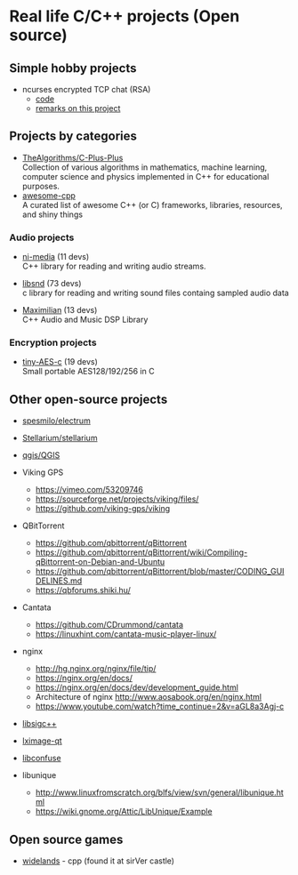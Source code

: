 
# Real life C/C++ projects (Open source)

## Simple hobby projects
* ncurses encrypted TCP chat (RSA) 
	* [code](https://github.com/edghyhdz/silver-sniffle)
	* [remarks on this project](https://www.reddit.com/r/programming/comments/m9qhlr/oc_terminal_tcp_chat_with_encryption_end_to_end_c/)

## Projects by categories

* [TheAlgorithms/C-Plus-Plus](https://github.com/TheAlgorithms/C-Plus-Plus)
<br> Collection of various algorithms in mathematics, machine learning, computer science and physics implemented in C++ for educational purposes.
* [awesome-cpp](https://github.com/fffaraz/awesome-cpp)
<br> A curated list of awesome C++ (or C) frameworks, libraries, resources, and shiny things

### Audio projects
* [ni-media](https://github.com/NativeInstruments/ni-media) (11 devs)
<br> C++ library for reading and writing audio streams.

* [libsnd](https://github.com/libsndfile/libsndfile) (73 devs)
<br> c library for reading and writing sound files containg sampled audio data 

* [Maximilian](https://github.com/micknoise/Maximilian) (13 devs)
<br> C++ Audio and Music DSP Library

### Encryption projects
* [tiny-AES-c](https://github.com/kokke/tiny-AES-c) (19 devs)
<br> Small portable AES128/192/256 in C

## Other open-source projects

* [spesmilo/electrum](https://github.com/spesmilo/electrum)

* [Stellarium/stellarium](https://github.com/Stellarium/stellarium)

* [qgis/QGIS](https://github.com/qgis/QGIS)

* Viking GPS
	* <https://vimeo.com/53209746>
	* <https://sourceforge.net/projects/viking/files/>
	* <https://github.com/viking-gps/viking>

* QBitTorrent
	* <https://github.com/qbittorrent/qBittorrent>
	* <https://github.com/qbittorrent/qBittorrent/wiki/Compiling-qBittorrent-on-Debian-and-Ubuntu>
	* <https://github.com/qbittorrent/qBittorrent/blob/master/CODING_GUIDELINES.md>
	* <https://qbforums.shiki.hu/>

* Cantata
	* <https://github.com/CDrummond/cantata>
	* <https://linuxhint.com/cantata-music-player-linux/>

* nginx
	* <http://hg.nginx.org/nginx/file/tip/>
	* <https://nginx.org/en/docs/>
	* <https://nginx.org/en/docs/dev/development_guide.html>
	* Architecture of nginx <http://www.aosabook.org/en/nginx.html>
	* <https://www.youtube.com/watch?time_continue=2&v=aGL8a3Agj-c>

* [libsigc++](https://libsigcplusplus.github.io/libsigcplusplus/index.html)
* [lximage-qt](https://github.com/lxqt/lximage-qt)
* [libconfuse](https://github.com/martinh/libconfuse)

* libunique
	* <http://www.linuxfromscratch.org/blfs/view/svn/general/libunique.html>
	* <https://wiki.gnome.org/Attic/LibUnique/Example>

## Open source games
* [widelands](https://www.widelands.org/) - cpp (found it at sirVer castle)
